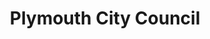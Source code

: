---
schema: default
title: Plymouth City Council
description: Plymouth City Council Library Service publishing open data
logo: 'https://www.plymouth.gov.uk/sites/default/files/LogoPCCBorder100px.png'
---